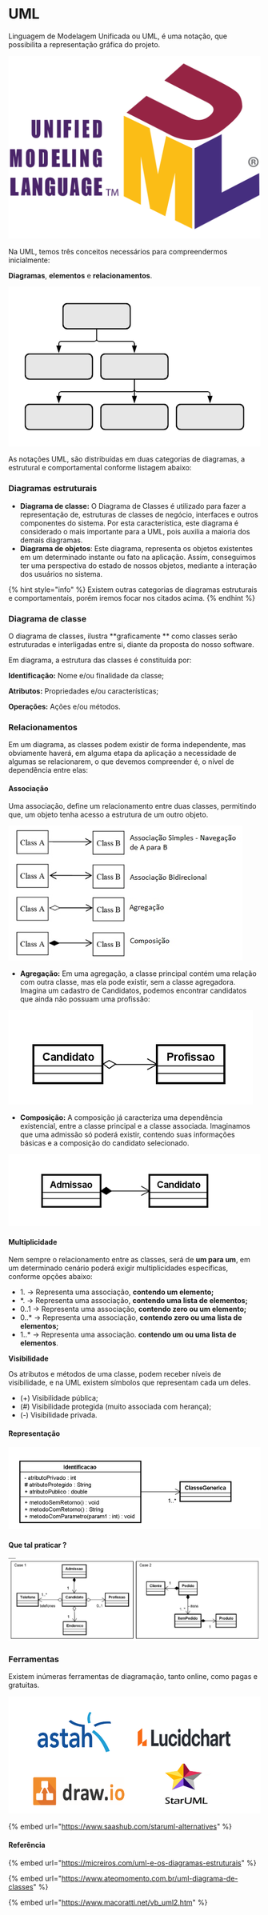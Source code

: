 # UML

Linguagem de Modelagem Unificada ou UML, é uma notação, que possibilita a representação gráfica do projeto.

![](<../.gitbook/assets/image (17) (1).png>)

Na UML, temos três conceitos necessários para compreendermos inicialmente:&#x20;

**Diagramas**, **elementos** e **relacionamentos**.

![](<../.gitbook/assets/image (7) (1).png>)

As notações UML, são distribuídas em duas categorias de diagramas, a estrutural e comportamental conforme listagem abaixo:

### Diagramas estruturais

* **Diagrama de classe:** O Diagrama de Classes é utilizado para fazer a representação de, estruturas de classes de negócio, interfaces e outros componentes do sistema. Por esta característica, este diagrama é considerado o mais importante para a UML, pois auxilia a maioria dos demais diagramas.
* **Diagrama de objetos**: Este diagrama, representa os objetos existentes em um determinado instante ou fato na aplicação. Assim, conseguimos ter uma perspectiva do estado de nossos objetos, mediante a interação dos usuários no sistema.&#x20;

{% hint style="info" %}
Existem outras categorias de diagramas estruturais e comportamentais, porém iremos focar nos citados acima.
{% endhint %}

### Diagrama de classe

O diagrama de classes, ilustra **graficamente ** como classes serão estruturadas e interligadas entre si, diante da proposta do nosso software.

Em diagrama, a estrutura das classes é constituída por:

**Identificação:** Nome e/ou finalidade da classe;

**Atributos:** Propriedades e/ou características;

**Operações:** Ações e/ou métodos.

### Relacionamentos

Em um diagrama, as classes podem existir de forma independente, mas obviamente haverá, em alguma etapa da aplicação a necessidade de algumas se relacionarem, o que devemos compreender é, o nível de dependência entre elas:

#### Associação

Uma associação, define um relacionamento entre duas classes, permitindo que, um objeto tenha acesso a estrutura de um outro objeto.

![](<../.gitbook/assets/image (7).png>)

* **Agregação:** Em uma agregação, a classe principal contém uma relação com outra classe, mas ela pode existir, sem a classe agregadora. Imagina um cadastro de Candidatos, podemos encontrar candidatos que ainda não possuam uma profissão:

![Candidato é classe principal e a Profissão, agregação.](<../.gitbook/assets/image (10) (1).png>)

* **Composição:** A composição já caracteriza uma dependência existencial, entre a classe principal e a classe associada. Imaginamos que uma admissão só poderá existir, contendo suas informações básicas e a composição do candidato selecionado.

![Admissão é a classe principal e Candidato compõe a Admissão.](<../.gitbook/assets/image (1) (1).png>)

#### Multiplicidade

Nem sempre o relacionamento entre as classes, será de **um para um**, em um determinado cenário poderá exigir multiplicidades específicas, conforme opções abaixo:

* 1\. -> Representa uma associação, **contendo um elemento;**
* \*. -> Representa uma associação, **contendo uma lista de elementos;**
* 0..1 -> Representa uma associação, **contendo zero ou um elemento;**
* 0..\* -> Representa uma associação, **contendo zero ou uma lista de elementos;**&#x20;
* 1..\* -> Representa uma associação. **contendo um ou uma lista de elementos**.&#x20;

**Visibilidade**

Os atributos e métodos de uma classe, podem receber níveis de visibilidade, e na UML existem símbolos que representam cada um deles.

* (+) Visibilidade pública;
* (#) Visibilidade protegida (muito associada com herança);
* (-) Visibilidade privada.

#### Representação

![Ilustração utilizando a ferramenta Astah Community.](<../.gitbook/assets/image (6).png>)



#### Que tal praticar ?

![](<../.gitbook/assets/image (13).png>)

### Ferramentas

Existem inúmeras ferramentas de diagramação, tanto online, como pagas e gratuitas.

![](<../.gitbook/assets/image (17).png>)

{% embed url="https://www.saashub.com/staruml-alternatives" %}

#### Referência

{% embed url="https://micreiros.com/uml-e-os-diagramas-estruturais" %}

{% embed url="https://www.ateomomento.com.br/uml-diagrama-de-classes" %}

{% embed url="https://www.macoratti.net/vb_uml2.htm" %}
